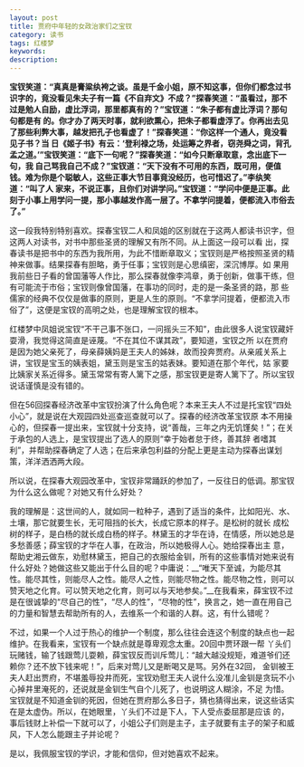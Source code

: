 ```yaml
---
layout: post
title: 贾府中年轻的女政治家们之宝钗
category: 读书
tags: 红楼梦
keywords: 
description: 
---
```

__宝钗笑道：“真真是膏粱纨袴之谈。虽是千金小姐，原不知这事，但你们都念过书识字的，竟没看见朱夫子有一篇《不自弃文》不成？”探春笑道：“虽看过，那不 过是勉人自励，虚比浮词，那里都真有的？”宝钗道：“朱子都有虚比浮词？那句句都是有 的。你才办了两天时事，就利欲熏心，把朱子都看虚浮了。你再出去见了那些利弊大事，越发把孔子也看虚了！”探春笑道：“你这样一个通人，竟没看见子书？当 日《姬子书》有云：‘登利禄之场，处运筹之界者，窃尧舜之词，背孔孟之道。’”宝钗笑道：“底下一句呢？”探春笑道：“如今只断章取意，念出底下一句，我 自己骂我自己不成？”宝钗道：“天下没有不可用的东西，既可用，便值钱。难为你是个聪敏人，这些正事大节目事竟没经历，也可惜迟了。”李纨笑道：“叫了人 家来，不说正事，且你们对讲学问。”宝钗道：“学问中便是正事。此刻于小事上用学问一提，那小事越发作高一层了。不拿学问提着，便都流入市俗去了。”__

这一段我特别特别喜欢。探春宝钗二人和凤姐的区别就在于这两人都读书识字，但这两人对读书，对书中那些圣贤的理解又有所不同。从上面这一段可以看 出，探春读书是把书中的东西为我所用，为此不惜断章取义；宝钗则是严格按照圣贤的精神来做事。结果探春有胆略，勇于任事；宝钗则是心思缜密，深沉博厚。如 果用我前些日子看的曾国藩等人作比，那么探春就像李鸿章，勇于创新，做事干练，但有可能流于市俗；宝钗则像曾国藩，在事功的同时，走的是一条圣贤的路，那 些儒家的经典不仅仅是做事的原则，更是人生的原则。“不拿学问提着，便都流入市俗了”，这便是宝钗的高明之处，也是理解宝钗的根本。

红楼梦中凤姐说宝钗“不干己事不张口，一问摇头三不知”，由此很多人说宝钗藏奸耍滑，我觉得这简直是诬蔑。“不在其位不谋其政”，要知道，宝钗之所 以在贾府是因为她父亲死了，母亲薛姨妈是王夫人的姊妹，故而投奔贾府。从亲戚关系上讲，宝钗是宝玉的姨表姐，黛玉则是宝玉的姑表妹。要知道在那个年代，姑 家要比姨家关系近得多。黛玉常常有寄人篱下之感，那宝钗更是寄人篱下了。所以宝钗说话谨慎是没有错的。

但在56回探春经济改革中宝钗扮演了什么角色呢？本来王夫人不过是托宝钗“四处小心”，就是说在大观园四处巡查巡查就可以了。探春的经济改革宝钗原 本不用操心的，但探春一提出来，宝钗就十分支持，说“善哉，三年之内无饥馑矣！”；在关于承包的人选上，是宝钗提出了选人的原则“幸于始者怠于终，善其辞 者嗜其利”，并帮助探春确定了人选；在后来承包利益的分配上更是主动为探春出谋划策，洋洋洒洒两大段。

所以说，在探春大观园改革中，宝钗非常踊跃的参加了，一反往日的低调。那宝钗为什么这么做呢？对她又有什么好处？

我的理解是：这世间的人，就如同一粒种子，遇到了适当的条件，比如阳光、水、土壤，那它就要生长，无可阻挡的长大，长成它原本的样子。是松树的就长 成松树的样子，是白杨的就长成白杨的样子。林黛玉的才华在诗，在情感，所以她总是多愁善感；薛宝钗的才华在人事，在政治，所以她极得人心。她给探春出主 意，帮助史湘云做东，劝慰林黛玉，把自己的衣服给金钏，所有的这些事情对她来说有什么好处？她做这些又能出于什么目的呢？中庸说：__“唯天下至诚，为能尽其性。能尽其性，则能尽人之性。能尽人之性，则能尽物之性。能尽物之性，则可以赞天地之化育。可以赞天地之化育，则可以与天地参矣。”__在我看来，薛宝钗不过是在很诚挚的“尽自己的性”，“尽人的性”，“尽物的性”，换言之，她一直在用自己的力量和智慧去帮助所有的人，去维系一个和谐的人群。这，有什么错呢？

不过，如果一个人过于热心的维护一个制度，那么往往会连这个制度的缺点也一起维护。在我看来，宝钗有一个缺点就是尊卑观念太重。20回中贾环跟一帮 丫头们玩赌钱，输了钱跟莺儿耍赖，薛宝钗反而训斥莺儿：“越大越没规矩，难道爷们还赖你？还不放下钱来呢！”，后来对莺儿又是断喝又是骂。另外在32回， 金钏被王夫人赶出贾府，不堪羞辱投井而死，宝钗劝慰王夫人说什么没准儿金钏是贪玩不小心掉井里淹死的，还说就是金钏生气自个儿死了，也说明这人糊涂，不足 为惜。宝钗就是不知道金钏的死因，但她在贾府那么多日子，猜也猜得出来，说这些话实在是太虚伪。所以，在她眼里，丫头们不过是下人，下人受点委屈那是应该 的，事后钱财上补偿一下就可以了，小姐公子们则是主子，主子就要有主子的架子和威风，下人怎么能跟主子并论呢？

是以，我佩服宝钗的学识，才能和信仰，但对她喜欢不起来。
